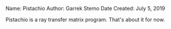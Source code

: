 Name: Pistachio
Author: Garrek Stemo
Date Created: July 5, 2019

Pistachio is a ray transfer matrix program. That's about it for now.

